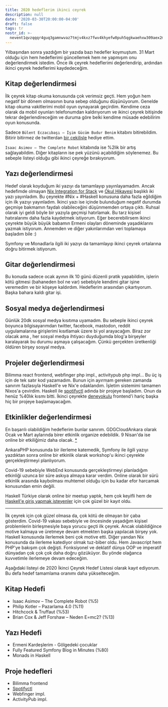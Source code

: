 ```yaml
---
title: 2020 hedeflerim ikinci ceyrek
description: null
date: '2020-03-30T20:00:00-04:00'
draft: false
tags: tr
nostr_id: >-
  nevent1qvzqqqr4guq3gamnwvaz7tmjv4kxz7fwv4khyefw0puh5qgkwaehxw309aex2mrp0yhxummnw3ezucnpdejqqgrfsk2az93cv3ruhv6wrc7j6e2pseslnwvzzx0kek3lsg7zpfn3c5dnlp93
---
```



Yılbaşından sonra yazdığım bir yazıda bazı hedefler koymuştum. 31 Mart olduğu için hem hedeflerimi güncellemek hem ne yapmışım onu değerlendirmek istedim. Önce ilk çeyrek hedeflerimi değerlendirip, ardından ikinci çeyrek hedeflerimi kaydedeceğim.
<!--more-->
## Kitap değerlendirmesi

İlk çeyrek kitap okuma konusunda çok verimsiz geçti. Hem yoğun hem negatif bir dönem olmasının buna sebep olduğunu düşünüyorum. Genelde kitap okuma vakitlerimi mobil oyun oynayarak geçirdim. Kendime ceza olarak da mobil oyunları telefonumdan kaldırıyorum ve ikinci çeyrek bitişinde tekrar değerlendireceğim ve duruma göre belki kendime müsade edebilirim oyun konusunda. 

Sadece `Bülent Eczacıbaşı – İşim Gücüm Budur Benim` kitabını bitirebildim. Bitirir bitirmez de twitterdan [bir çekilişle](https://twitter.com/delirehberi/status/1230743356331790336) hediye ettim.

`Isaac Asimov – The Complete Robot` kitabında ise %2lik bir artış sağlayabildim. Diğer kitapların ise pek yüzünü açabildiğim söylenemez. Bu sebeple listeyi olduğu gibi ikinci çeyreğe bırakıyorum.

## Yazı değerlendirmesi

Hedef olarak koyduğum iki yazıyı da tamamlayıp yayınlayamadım. Ancak hedefimde olmayan [Nix Integration for Stack](https://emre.xyz/nix-integration-for-stack) ve [Okul Hikayesi](https://emre.xyz/okul-hikayesi) başlıklı iki yazı yayınladım. Bu çeyrekte #Nix + #Haskell konusuna daha fazla eğildiğim için ilk yazıyı yayınladım. İkinci yazı ise içinde bulunduğum negatif durumda geçmişe bakmamın faydalı olabileceğini düşünmemden ortaya çıktı. Ruhsal olarak iyi geldi böyle bir yazıyla geçmişi hatırlamak. Bu tarz kişisel hatıralarımı daha fazla kaydetmek istiyorum. Eğer becerebilirsem ikinci çeyrekte büyük büyük babamın Ermeni olayları döneminde yaşadıklarını yazmak istiyorum. Annemden ve diğer yakınlarımdan veri toplamaya başladım bile :)

Symfony ve Monadlarla ilgili iki yazıyı da tamamlayıp ikinci çeyrek ortalarına doğru bitirmek istiyorum.

## Gitar değerlendirmesi

Bu konuda sadece ocak ayının ilk 10 günü düzenli pratik yapabildim, işlerin kötü gitmesi (bahaneden bol ne var) sebebiyle kendimi gitar işine veremedim ve bir köşeye kaldırdım. Hedeflerim arasından çıkartıyorum. Başka bahara kaldı gitar işi.

## Sosyal medya değerlendirmesi

Günlük 20dk sosyal medya kısıtıma uyamadım. Bu sebeple ikinci çeyrek boyunca bilgisayarımdan twitter, facebook, mastodon, reddit uygulamalarına girişlerimi kısıtlamak üzere bi yol arayacağım. Biraz zor olacak ama , her sosyal medya ihtiyacı duyduğumda blog'a birşeyler karalayarak bu durumu aşmaya çalışacağım. Çünkü gerçekten üretkenliği öldüren birşey sosyal medya.

## Projeler değerlendirmesi

Bilimma react frontend, webfinger php impl., activitypub php impl... Bu üç iş için de tek satır kod yazamadım. Bunun için ayırmam gereken zamanda sanırım fazlasıyla Haskell'e ve Nix'e odaklandım. İşletim sistemimi tamamen Nixos'a çevirdim. Haskell ile [spotifyctl](https://github.com/delirehberi/spotifyctl) adında bir projeye başladım. Onun da henüz %40lık kısmı bitti. İkinci çeyrekte [deneyokulu](https://deneyokulu.com) frontend'i hariç başka hiç bir projeye başlamayacağım.

## Etkinlikler değerlendirmesi

En başarılı olabildiğim hedeflerim bunlar sanırım. GDGCloudAnkara olarak Ocak ve Mart aylarında birer etkinlik organize edebildik. 9 Nisan'da ise online bir etkiliğimiz daha olacak. [*](https://www.meetup.com/gdg-cloud-ankara/events/269679909/)

AnkaraPHP konusunda bir ilerleme katemedik, Symfony ile ilgili yazıyı yazdıktan sonra online bir etkinlik olarak workshop'u ikinci çeyrekte gerçekleştirmeyi planlıyorum.

Covid-19 sebebiyle WebEnd konusunda gerçekleştirmeyi planladığım etkinliği uzunca bir süre askıya almaya karar verdim. Online olarak bir sürü etkinlik arasında kaybolması muhtemel olduğu için bu kadar efor harcamak konusundan emin değili.

Haskell Türkiye olarak online bir meetup yaptık, hem çok keyifli hem de [Haskell'e giriş yapmak isteyenler](https://www.youtube.com/watch?v=HfyYrLEmVFk) için çok güzel bir kayıt oldu.

---

İlk çeyrek için çok güzel olmasa da, çok kötü de olmayan bir çaba gösterdim. Covid-19 vakası sebebiyle ve öncesinde yaşadığım kişisel problemlerin birleşmesiyle baya yorucu geçti ilk çeyrek. Ancak olabildiğince motive kalmaya ve üretmeye devam etmekten başka yapılacak birşey yok. Haskell konusunda ilerlemek beni çok motive etti. Diğer yandan Nix konusunda da ilerleme katediyor olmak tuz-biber oldu. Hem Javascript hem PHP'ye bakışım çok değişti. Fonksiyonel ve deklatif dünya OOP ve imperatif dünyadan çok çok çok daha doğru gözüküyor. Bu yönde olağanca kuvvetimle ilerlemeye devam edeceğim.

Aşağıdaki listeyi de 2020 İkinci Çeyrek Hedef Listesi olarak kayıt ediyorum. Bu defa hedef tamamlama oranımı daha yükselteceğim.


## Kitap Hedefi

- Isaac Asimov – The Complete Robot (%5)
- Philip Kotler – Pazarlama 4.0 (%11)
- Hitchcock & Truffaut (%53)
- Brian Cox & Jeff Forshaw – Neden E=mc2? (%13)

## Yazı Hedefi

- Ermeni Kardeşlerim - Gölgedeki çocuklar
- Fully Featured Symfony Blog in Minutes (%80)
- Monads in Haskell

## Proje hedefleri

- Bilimma frontend
- [Spotifyctl](https://github.com/delirehberi/spotifyctl)
- Webfinger impl.
- ActivityPub impl.

